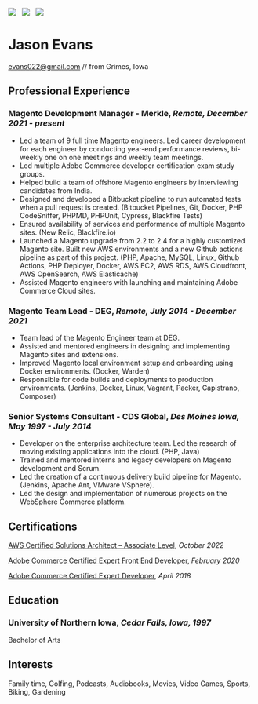 [![](https://img.shields.io/badge/PDF-Download-1abc9c?style=for-the-badge)](https://github.com/jasonevans1/resume/releases/latest/download/jason_evans_resume.pdf) &nbsp; [![](https://img.shields.io/badge/jasonevans-0077B5?style=for-the-badge&logo=linkedin&logoColor=white)](https://www.linkedin.com/in/jason-evans1/) &nbsp; [![](https://img.shields.io/badge/jasonevans1-1DA1F2?style=for-the-badge&logo=twitter&logoColor=white)](https://twitter.com/jasonevans1)


# Jason Evans

[evans022@gmail.com](mailto:evans022@gmail.com) // from Grimes, Iowa

## Professional Experience

### Magento Development Manager - Merkle, _Remote, December 2021 - present_

- Led a team of 9 full time Magento engineers. Led career development for each engineer by conducting year-end performance reviews, bi-weekly one on one meetings and weekly team meetings.
- Led multiple Adobe Commerce developer certification exam study groups.
- Helped build a team of offshore Magento engineers by interviewing candidates from India.
- Designed and developed a Bitbucket pipeline to run automated tests when a pull request is created. (Bitbucket Pipelines, Git, Docker, PHP CodeSniffer, PHPMD, PHPUnit, Cypress, Blackfire Tests)
- Ensured availability of services and performance of multiple Magento sites. (New Relic, Blackfire.io)
- Launched a Magento upgrade from 2.2 to 2.4 for a highly customized Magento site. Built new AWS environments and a new Github actions pipeline as part of this project. (PHP, Apache, MySQL, Linux, Github Actions, PHP Deployer, Docker, AWS EC2, AWS RDS, AWS Cloudfront, AWS OpenSearch, AWS Elasticache) 
- Assisted Magento engineers with launching and maintaining Adobe Commerce Cloud sites.

### Magento Team Lead - DEG, _Remote, July 2014 - December 2021_

- Team lead of the Magento Engineer team at DEG. 
- Assisted and mentored engineers in designing and implementing Magento sites and extensions.
- Improved Magento local environment setup and onboarding using Docker environments. (Docker, Warden)
- Responsible for code builds and deployments to production environments. (Jenkins, Docker, Linux, Vagrant, Packer, Capistrano, Composer) 

### Senior Systems Consultant - CDS Global, _Des Moines Iowa, May 1997 - July 2014_

- Developer on the enterprise architecture team. Led the research of moving existing applications into the cloud. (PHP, Java)
- Trained and mentored interns and legacy developers on Magento development and Scrum.
- Led the creation of a continuous delivery build pipeline for Magento. (Jenkins, Apache Ant, VMware VSphere).
- Led the design and implementation of numerous projects on the WebSphere Commerce platform. 

## Certifications

[AWS Certified Solutions Architect – Associate Level](https://www.credly.com/badges/1edd0b05-5530-4089-919b-7d878c85fdca), _October 2022_

[Adobe Commerce Certified Expert Front End Developer](https://www.credly.com/badges/c12697d1-3dd4-4642-8519-3bd34edf6c83/public_url), _February 2020_

[Adobe Commerce Certified Expert Developer](https://www.credly.com/badges/be17864e-cc41-4951-a5c6-5051d9cf2735), _April 2018_ 

## Education 

### University of Northern Iowa, _Cedar Falls, Iowa, 1997_

Bachelor of Arts

## Interests

Family time, Golfing, Podcasts, Audiobooks, Movies, Video Games, Sports, Biking, Gardening


